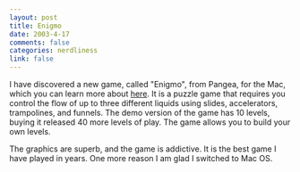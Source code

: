 ```yaml
--- 
layout: post
title: Enigmo
date: 2003-4-17
comments: false
categories: nerdliness
link: false
---
```

I have discovered a new game, called "Enigmo", from Pangea, for the Mac, which you can learn more about <a href="http://www.pangeasoft.net/enigmo/info.html" target="_blank">here</a>. It is a puzzle game that requires you control the flow of up to three different liquids using slides, accelerators, trampolines, and funnels. The demo version of the game has 10 levels, buying it released 40 more levels of play. The game allows you to build your own levels.

The graphics are superb, and the game is addictive. It is the best game I have played in years. One more reason I am glad I switched to Mac OS.
